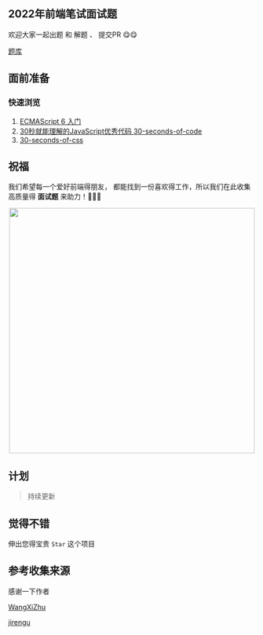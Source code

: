 ## 2022年前端笔试面试题

欢迎大家一起出题 和 解题 、 提交PR 😋😋

[题库](https://github.com/zanjs/awesome-frontend-interview/issues)


## 面前准备

### 快速浏览

1. [ECMAScript 6 入门](http://es6.ruanyifeng.com/)
2. [30秒就能理解的JavaScript优秀代码 30-seconds-of-code](https://github.com/kujian/30-seconds-of-code)
3. [30-seconds-of-css](https://atomiks.github.io/30-seconds-of-css/)

## 祝福

我们希望每一个爱好前端得朋友， 都能找到一份喜欢得工作，所以我们在此收集高质量得 **面试题** 来助力！🚀🚀🚀

<div align="center">
  <img width="500" src="./img/home.png">
</div>


## 计划

> 持续更新

## 觉得不错

伸出您得宝贵 `Star` 这个项目


## 参考收集来源

感谢一下作者

[WangXiZhu](https://github.com/WangXiZhu/frontend-interview-question)

[jirengu](https://github.com/jirengu/frontend-interview)



